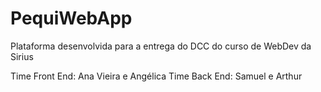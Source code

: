 # PequiWebApp
Plataforma desenvolvida para a entrega do DCC do curso de WebDev da Sirius

Time Front End: Ana Vieira e Angélica
Time Back End: Samuel e Arthur
